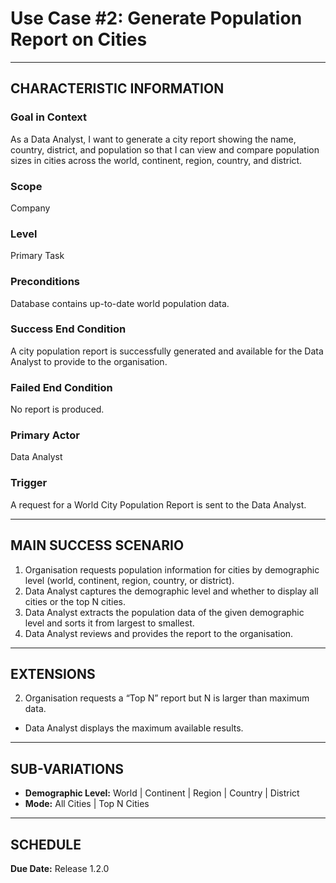 # Use Case #2: Generate Population Report on Cities

---

## CHARACTERISTIC INFORMATION

### Goal in Context
As a Data Analyst, I want to generate a city report showing the name, country, district, and population so that I can 
view and compare population sizes in cities across the world, continent, region, country, and district.

### Scope
Company

### Level
Primary Task

### Preconditions
Database contains up-to-date world population data.

### Success End Condition
A city population report is successfully generated and available for the Data Analyst to provide to the organisation.

### Failed End Condition
No report is produced.

### Primary Actor
Data Analyst

### Trigger
A request for a World City Population Report is sent to the Data Analyst.

---

## MAIN SUCCESS SCENARIO
1. Organisation requests population information for cities by demographic level (world, continent, region, country, or 
district).
2. Data Analyst captures the demographic level and whether to display all cities or the top N cities.
3. Data Analyst extracts the population data of the given demographic level and sorts it from largest to smallest.
4. Data Analyst reviews and provides the report to the organisation.

---

## EXTENSIONS
2. Organisation requests a “Top N” report but N is larger than maximum data.
* Data Analyst displays the maximum available results.

---

## SUB-VARIATIONS
- **Demographic Level:** World | Continent | Region | Country | District
- **Mode:** All Cities | Top N Cities

---

## SCHEDULE
**Due Date:** Release 1.2.0
